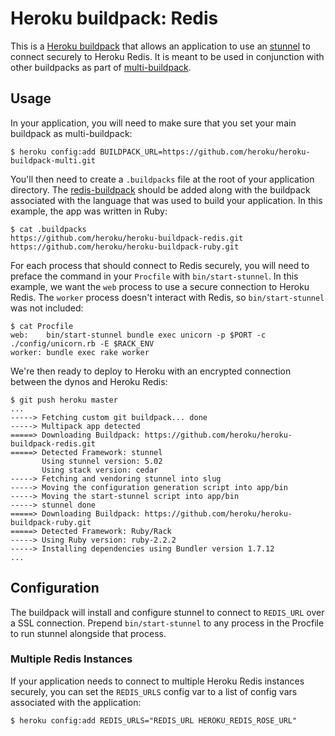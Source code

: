 # Heroku buildpack: Redis

This is a [Heroku buildpack](http://devcenter.heroku.com/articles/buildpacks) that
allows an application to use an [stunnel](http://stunnel.org) to connect securely to
Heroku Redis.  It is meant to be used in conjunction with other buildpacks
as part of [multi-buildpack](https://github.com/ddollar/heroku-buildpack-multi).

## Usage

In your application, you will need to make sure that you set your main buildpack as multi-buildpack:

    $ heroku config:add BUILDPACK_URL=https://github.com/heroku/heroku-buildpack-multi.git

You'll then need to create a `.buildpacks` file at the root of your application directory.  The
[redis-buildpack](#) should be added along with the buildpack associated with the language that
was used to build your application.  In this example, the app was written in Ruby:

    $ cat .buildpacks
    https://github.com/heroku/heroku-buildpack-redis.git
    https://github.com/heroku/heroku-buildpack-ruby.git

For each process that should connect to Redis securely, you will need to preface the command in
your `Procfile` with `bin/start-stunnel`. In this example, we want the `web` process to use
a secure connection to Heroku Redis.  The `worker` process doesn't interact with Redis, so
`bin/start-stunnel` was not included:

    $ cat Procfile
    web:    bin/start-stunnel bundle exec unicorn -p $PORT -c ./config/unicorn.rb -E $RACK_ENV
    worker: bundle exec rake worker

We're then ready to deploy to Heroku with an encrypted connection between the dynos and Heroku
Redis:

    $ git push heroku master
    ...
    -----> Fetching custom git buildpack... done
    -----> Multipack app detected
    =====> Downloading Buildpack: https://github.com/heroku/heroku-buildpack-redis.git
    =====> Detected Framework: stunnel
           Using stunnel version: 5.02
           Using stack version: cedar
    -----> Fetching and vendoring stunnel into slug
    -----> Moving the configuration generation script into app/bin
    -----> Moving the start-stunnel script into app/bin
    -----> stunnel done
    =====> Downloading Buildpack: https://github.com/heroku/heroku-buildpack-ruby.git
    =====> Detected Framework: Ruby/Rack
    -----> Using Ruby version: ruby-2.2.2
    -----> Installing dependencies using Bundler version 1.7.12
    ...

## Configuration

The buildpack will install and configure stunnel to connect to `REDIS_URL` over a SSL connection. Prepend `bin/start-stunnel`
to any process in the Procfile to run stunnel alongside that process.


### Multiple Redis Instances

If your application needs to connect to multiple Heroku Redis instances securely, you can set the
`REDIS_URLS` config var to a list of config vars associated with the application:

    $ heroku config:add REDIS_URLS="REDIS_URL HEROKU_REDIS_ROSE_URL"
